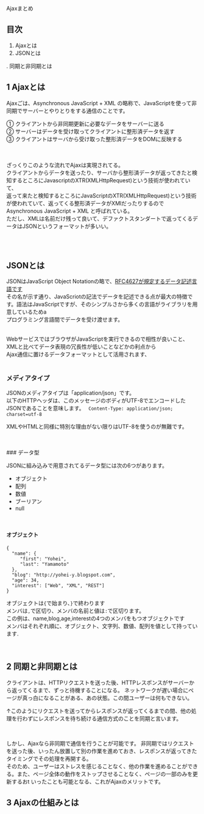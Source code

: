 
Ajaxまとめ


## 目次


1. Ajaxとは
2. JSONとは






. 同期と非同期とは 



## 1 Ajaxとは

Ajaxごは、Asynchronous JavaScript + XML の略称で、JavaScriptを使って非同期でサーバーとやりとりをする通信のことです。

① クライアントから非同期更新に必要なデータをサーバーに送る<br>
② サーバーはデータを受け取ってクライアントに整形済データを返す<br>
③ クライアントはサーバから受け取った整形済データをDOMに反映する<br>
<br>
<br>

ざっくりこのような流れでAjaxは実現されてる。<br>
クライアントからデータを送ったり、サーバから整形済データが返ってきたと検知するところにJavascriptのXTR(XMLHttpRequest)という技術が使われていて、<br>
返って来たと検知するところにJavaScriptのXTR(XMLHttpRequest)という技術が使われていて、返ってくる整形済データがXMlだったりするので Asynchronous JavaScript + XML と呼ばれている。<br>
ただし、XMLは名前だけ残って良いて、デファクトスタンダートで返ってくるデータはJSONというフォーマットが多いい。

<br>
<br>

## JSONとは

JSONはJavaScript Object Notationの略で、<a href="http://pentan.info/doc/rfc/j4627.html">RFC4627が規定するデータ記述言語です</a><br>
その名が示す通り、JavaScriotの記法でデータを記述できる点が最大の特徴です。語法はJavaScriptですが、そのシンプルさから多くの言語がライブラリを用意しているためa<br>
プログラミング言語間でデータを受け渡せます。<br>

<br>
WebサービスではブラウザがJavaScriptを実行できるので相性が良いこと、XMLと比べてデータ表現の冗長性が低いことなどかの利点から<br>
Ajax通信に置けるデータフォーマットとして活用されます、

<br>
<br>


### メディアタイプ

JSONのメディアタイプは「application/json」です。<br>
以下のHTTPヘッダは、このメッセージのボディがUTF-8でエンコードしたJSONであることを意味します。
` Content-Type: application/json; charset=utf-8`

 XMLやHTMLと同様に特別な理由がない限りはUTF-8を使うのが無難です。
 
 <br>
 <br>
### データ型
 
 JSONに組み込みで用意されてるデータ型には次の6つがあります。<br>
 
 
 * オブジェクト
 * 配列
 * 数値
 * ブーリアン
 * null
 
<br>

#### オブジェクト
 
```
{
  "name": {
     "first": "Yohei",
     "last": "Yamamoto"
  },
  "blog": "http://yohei-y.blogspot.com",
  "age": 34,
  "interest": ["Web", "XML", "REST"]
}
```

オブジェクトは`{`で始まり、`}`で終わります<br>
メンバは`,`で区切り、メンバの名前と値は`:`で区切ります。<br>
この例は、name,blog,age,interestの4つのメンバをもつオブジェクトです<br>
メンバはそれぞれ順に、オブジェクト、文字列、数値、配列を値として持っています.


 
 
 



<br>


## 2 同期と非同期とは

クライアントは、HTTPリクエストを送った後、HTTPレスポンスがサーバーから返ってくるまで、ずっと待機することになる。
ネットワークが遅い場合にページが真っ白になることがある、あの状態。この間ユーザーは何もできない。

↑このようにリクエストを送ってからレスポンスが返ってくるまでの間、他の処理を行わずにレスポンスを待ち続ける通信方式のことを同期と言います。

<br>

しかし、Ajaxなら非同期で通信を行うことが可能です。
非同期ではリクエストを送った後、いったん放置して別の作業を進めておき、レスポンスが返ってきたタイミングでその処理を再開する。
<br>
そのため、ユーザーはストレスを感じることなく、他の作業を進めることができる。また、ページ全体の動作をストップさせることなく、ページの一部のみを更新するおt
いったことも可能となる、これがAjaxのメリットです。



## 3 Ajaxの仕組みとは
